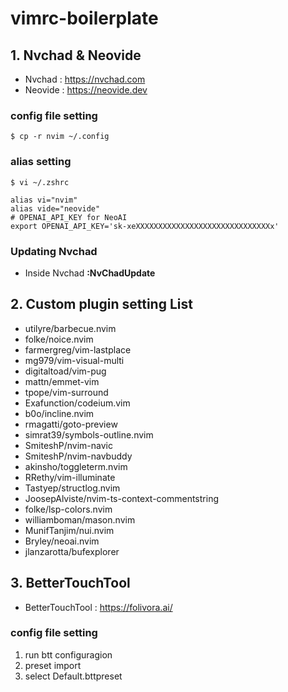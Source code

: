 # vimrc-boilerplate 

## 1. Nvchad & Neovide
- Nvchad : https://nvchad.com
- Neovide : https://neovide.dev

### config file setting
```shell
$ cp -r nvim ~/.config
```
### alias setting
```shell
$ vi ~/.zshrc

alias vi="nvim"
alias vide="neovide"
# OPENAI_API_KEY for NeoAI
export OPENAI_API_KEY='sk-xeXXXXXXXXXXXXXXXXXXXXXXXXXXXXXXx'

```
### Updating Nvchad
* Inside Nvchad __:NvChadUpdate__

## 2. Custom plugin setting List 
- utilyre/barbecue.nvim
- folke/noice.nvim
- farmergreg/vim-lastplace
- mg979/vim-visual-multi   
- digitaltoad/vim-pug      
- mattn/emmet-vim          
- tpope/vim-surround       
- Exafunction/codeium.vim
- b0o/incline.nvim
- rmagatti/goto-preview
- simrat39/symbols-outline.nvim
- SmiteshP/nvim-navic
- SmiteshP/nvim-navbuddy
- akinsho/toggleterm.nvim
- RRethy/vim-illuminate
- Tastyep/structlog.nvim
- JoosepAlviste/nvim-ts-context-commentstring
- folke/lsp-colors.nvim
- williamboman/mason.nvim
- MunifTanjim/nui.nvim
- Bryley/neoai.nvim
- jlanzarotta/bufexplorer  


## 3. BetterTouchTool
- BetterTouchTool : https://folivora.ai/ 

### config file setting
1. run btt configuragion
2. preset import 
3. select Default.bttpreset
